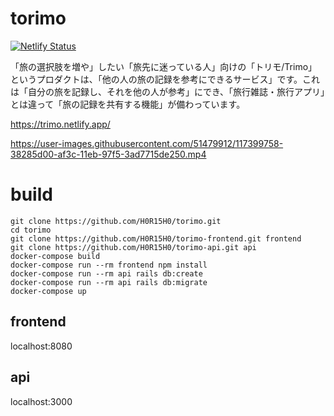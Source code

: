 # torimo
[![Netlify Status](https://api.netlify.com/api/v1/badges/6936a065-ed34-4784-9ef2-18552ea095f3/deploy-status)](https://app.netlify.com/sites/trimo/deploys)

「旅の選択肢を増や」したい「旅先に迷っている人」向けの「トリモ/Trimo」というプロダクトは、「他の人の旅の記録を参考にできるサービス」です。これは「自分の旅を記録し、それを他の人が参考」にでき、「旅行雑誌・旅行アプリ」とは違って「旅の記録を共有する機能」が備わっています。

https://trimo.netlify.app/

https://user-images.githubusercontent.com/51479912/117399758-38285d00-af3c-11eb-97f5-3ad7715de250.mp4


# build
```
git clone https://github.com/H0R15H0/torimo.git
cd torimo
git clone https://github.com/H0R15H0/torimo-frontend.git frontend
git clone https://github.com/H0R15H0/torimo-api.git api
docker-compose build
docker-compose run --rm frontend npm install
docker-compose run --rm api rails db:create
docker-compose run --rm api rails db:migrate
docker-compose up
```
## frontend 
localhost:8080
## api
localhost:3000
